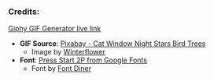 ### Credits:

[Giphy GIF Generator live link](https://abhilash15500.github.io/giphy-gif-generator/)


- **GIF Source**: [Pixabay - Cat Window Night Stars Bird Trees](https://pixabay.com/gifs/cat-window-night-stars-bird-trees-1423/)
  - Image by [Winterflower](https://pixabay.com/users/winterflower-17292963/)
- **Font**: [Press Start 2P from Google Fonts](https://fonts.google.com/specimen/Press+Start+2P)
  - Font by [Font Diner](https://www.fontdiner.com/)


